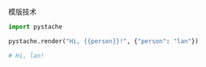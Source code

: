 模版技术



```python
import pystache

pystache.render("Hi, {{person}}!", {"person": "lan"})

# Hi, lan!
```

